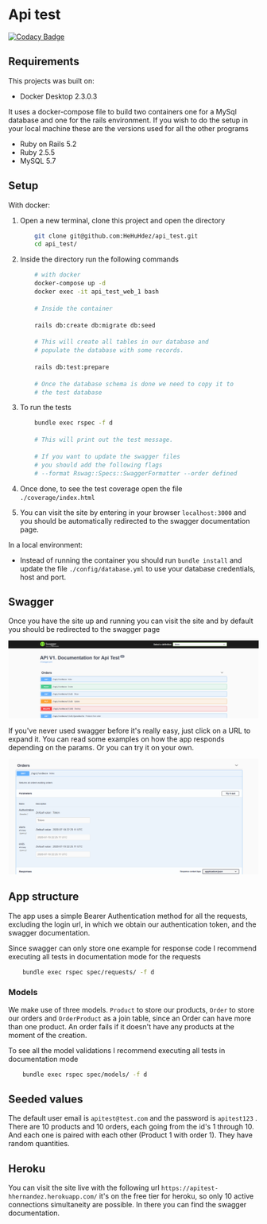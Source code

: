 # Api test

[![Codacy Badge](https://api.codacy.com/project/badge/Grade/b37613212fe5429f83bac3f7dc0d186b)](https://app.codacy.com/manual/HeHuHdez/api_test?utm_source=github.com&utm_medium=referral&utm_content=HeHuHdez/api_test&utm_campaign=Badge_Grade_Dashboard)

## Requirements

This projects was built on: 

  + Docker Desktop 2.3.0.3

It uses a docker-compose file to build two containers one for a MySql database and one for the rails environment. If you wish to do the setup in your local machine these are the versions used for all the other programs

  + Ruby on Rails 5.2
  + Ruby 2.5.5
  + MySQL 5.7

## Setup

With docker: 

 1. Open a new terminal, clone this project and open the directory

    

    ``` bash
        git clone git@github.com:HeHuHdez/api_test.git
        cd api_test/
    ```

2. Inside the directory run the following commands

    

    ``` bash
        # with docker
        docker-compose up -d
        docker exec -it api_test_web_1 bash
       
        # Inside the container
        
        rails db:create db:migrate db:seed 
        
        # This will create all tables in our database and
        # populate the database with some records. 
        
        rails db:test:prepare
        
        # Once the database schema is done we need to copy it to
        # the test database
    ```

3. To run the tests

    

    ``` bash
        bundle exec rspec -f d

        # This will print out the test message.
         
        # If you want to update the swagger files 
        # you should add the following flags
        # --format Rswag::Specs::SwaggerFormatter --order defined
    ```

4. Once done, to see the test coverage open the file `./coverage/index.html`
5. You can visit the site by entering in your browser `localhost:3000` and you should be automatically redirected to the swagger documentation page. 

In a local environment: 

* Instead of running the container you should run `bundle install` and update the file `./config/database.yml` to use your database credentials, host and port. 

## Swagger

Once you have the site up and running you can visit the site and by default you should be redirected to the swagger page

![](public/swagger_home.png)

If you've never used swagger before it's really easy, just click on a URL to expand it. You can read some examples on how the app responds depending on the params. Or you can try it on your own. 

![](public/swagger_example.png)

## App structure

The app uses a simple Bearer Authentication method for all the requests, excluding the login url, in which we obtain our authentication token, and the swagger documentation. 

Since swagger can only store one example for response code I recommend executing all tests in documentation mode for the requests

``` bash
    bundle exec rspec spec/requests/ -f d
```

### Models

We make use of three models. `Product` to store our products, `Order` to store our orders and `OrderProduct` as a join table, since an Order can have more than one product. An order fails if it doesn't have any products at the moment of the creation. 

To see all the model validations I recommend executing all tests in documentation mode 

``` bash
    bundle exec rspec spec/models/ -f d
```

## Seeded values

The default user email is `apitest@test.com` and the password is `apitest123` . There are 10 products and 10 orders, each going from the id's 1 through 10. And each one is paired with each other (Product 1 with order 1). They have random quantities. 

## Heroku

You can visit the site live with the following url `https://apitest-hhernandez.herokuapp.com/` it's on the free tier for heroku, so only 10 active connections simultaneity are possible. In there you can find the swagger documentation. 
